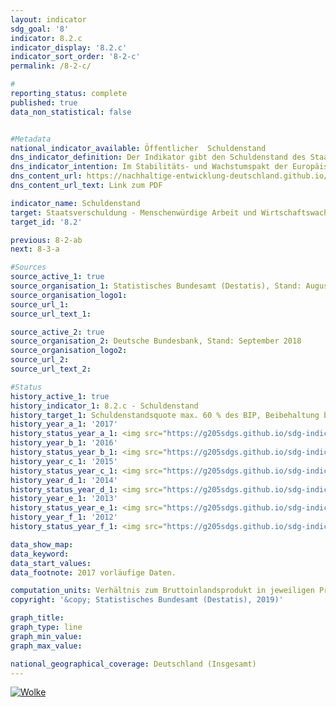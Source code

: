 ```yaml
---                       
layout: indicator                       
sdg_goal: '8'                       
indicator: 8.2.c                       
indicator_display: '8.2.c'                       
indicator_sort_order: '8-2-c'                       
permalink: /8-2-c/                       

#                       
reporting_status: complete                       
published: true                       
data_non_statistical: false                       


#Metadata                       
national_indicator_available: Öffentlicher  Schuldenstand                       
dns_indicator_definition: Der Indikator gibt den Schuldenstand des Staates in der Abgrenzung des Maastricht-Vertrags in Relation zum Bruttoinlandsprodukt (BIP) in jeweiligen Preisen an. Damit dient der Indikator als Maßzahl der Staatsverschuldung.                       
dns_indicator_intention: Im Stabilitäts- und Wachstumspakt der Europäischen Union ist der Referenzwert für die maximale Schuldenstandsquote auf 60 % festgelegt. Dies ist auch die für diesen Bericht relevante nationale Zielwertobergrenze des Indikators.                       
dns_content_url: https://nachhaltige-entwicklung-deutschland.github.io/open-sdg-site-starter/public/content/8.2.c.pdf                       
dns_content_url_text: Link zum PDF                       

indicator_name: Schuldenstand                       
target: Staatsverschuldung - Menschenwürdige Arbeit und Wirtschaftswachstum                       
target_id: '8.2'                       

previous: 8-2-ab                       
next: 8-3-a                       

#Sources
source_active_1: true                               
source_organisation_1: Statistisches Bundesamt (Destatis), Stand: August 2018                               
source_organisation_logo1:                                
source_url_1:                                
source_url_text_1:                                

source_active_2: true                               
source_organisation_2: Deutsche Bundesbank, Stand: September 2018                               
source_organisation_logo2:                                
source_url_2:                                
source_url_text_2:                                

#Status                           
history_active_1: true                           
history_indicator_1: 8.2.c - Schuldenstand                           
history_target_1: Schuldenstandsquote max. 60 % des BIP, Beibehaltung bis 2030
history_year_a_1: '2017'                               
history_status_year_a_1: <img src="https://g205sdgs.github.io/sdg-indicators/public/Wettersymbole/Wolke.png" alt="Wolke" />
history_year_b_1: '2016'                               
history_status_year_b_1: <img src="https://g205sdgs.github.io/sdg-indicators/public/Wettersymbole/Wolke.png" alt="Wolke" />
history_year_c_1: '2015'                               
history_status_year_c_1: <img src="https://g205sdgs.github.io/sdg-indicators/public/Wettersymbole/Wolke.png" alt="Wolke" />
history_year_d_1: '2014'                               
history_status_year_d_1: <img src="https://g205sdgs.github.io/sdg-indicators/public/Wettersymbole/Blitz.png" alt="Blitz" />
history_year_e_1: '2013'                               
history_status_year_e_1: <img src="https://g205sdgs.github.io/sdg-indicators/public/Wettersymbole/Blitz.png" alt="Blitz" />
history_year_f_1: '2012'                               
history_status_year_f_1: <img src="https://g205sdgs.github.io/sdg-indicators/public/Wettersymbole/Blitz.png" alt="Blitz" />

data_show_map:                        
data_keyword:                        
data_start_values:                        
data_footnote: 2017 vorläufige Daten.                       

computation_units: Verhältnis zum Bruttoinlandsprodukt in jeweiligen Preisen, in %                       
copyright: '&copy; Statistisches Bundesamt (Destatis), 2019)'                       

graph_title:                        
graph_type: line                       
graph_min_value:                        
graph_max_value:                        

national_geographical_coverage: Deutschland (Insgesamt)                       
---
```

<a href="https://nachhaltige-entwicklung-deutschland.github.io/open-sdg-site-starter/status/"><img src="https://g205sdgs.github.io/sdg-indicators/public/Wettersymbole/Wolke.png" alt="Wolke" />                           
</a>